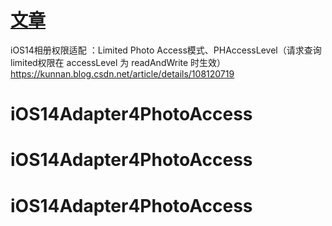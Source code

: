 # [文章](https://kunnan.blog.csdn.net/article/details/108120719)
 
iOS14相册权限适配 ：Limited Photo Access模式、PHAccessLevel（请求查询limited权限在 accessLevel 为 readAndWrite 时生效）https://kunnan.blog.csdn.net/article/details/108120719

# iOS14Adapter4PhotoAccess
# iOS14Adapter4PhotoAccess
# iOS14Adapter4PhotoAccess
